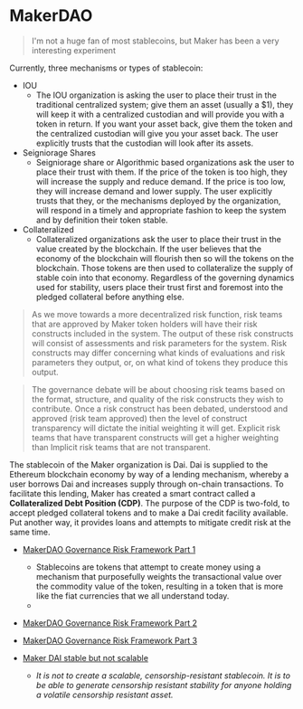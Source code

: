# MakerDAO
> I'm not a huge fan of most stablecoins, but Maker has been a very interesting experiment

Currently, three mechanisms or types of stablecoin:
* IOU
    * The IOU organization is asking the user to place their trust in the traditional centralized system; give them an asset (usually a $1), they will keep it with a centralized custodian and will provide you with a token in return. If you want your asset back, give them the token and the centralized custodian will give you your asset back. The user explicitly trusts that the custodian will look after its assets.
* Seigniorage Shares
    * Seigniorage share or Algorithmic based organizations ask the user to place their trust with them. If the price of the token is too high, they will increase the supply and reduce demand. If the price is too low, they will increase demand and lower supply. The user explicitly trusts that they, or the mechanisms deployed by the organization, will respond in a timely and appropriate fashion to keep the system and by definition their token stable.
* Collateralized
    * Collateralized organizations ask the user to place their trust in the value created by the blockchain. If the user believes that the economy of the blockchain will flourish then so will the tokens on the blockchain. Those tokens are then used to collateralize the supply of stable coin into that economy. Regardless of the governing dynamics used for stability, users place their trust first and foremost into the pledged collateral before anything else.

> As we move towards a more decentralized risk function, risk teams that are approved by Maker token holders will have their risk constructs included in the system. The output of these risk constructs will consist of assessments and risk parameters for the system. Risk constructs may differ concerning what kinds of evaluations and risk parameters they output, or, on what kind of tokens they produce this output.

> The governance debate will be about choosing risk teams based on the format, structure, and quality of the risk constructs they wish to contribute. Once a risk construct has been debated, understood and approved (risk team approved) then the level of construct transparency will dictate the initial weighting it will get. Explicit risk teams that have transparent constructs will get a higher weighting than Implicit risk teams that are not transparent.

The stablecoin of the Maker organization is Dai. Dai is supplied to the Ethereum blockchain economy by way of a lending mechanism, whereby a user borrows Dai and increases supply through on-chain transactions. To facilitate this lending, Maker has created a smart contract called a **Collateralized Debt Position (CDP)**. The purpose of the CDP is two-fold, to accept pledged collateral tokens and to make a Dai credit facility available. Put another way, it provides loans and attempts to mitigate credit risk at the same time.

* [MakerDAO Governance Risk Framework Part 1](https://medium.com/makerdao/makerdao-governance-risk-framework-38625f514101)
    * Stablecoins are tokens that attempt to create money using a mechanism that purposefully weights the transactional value over the commodity value of the token, resulting in a token that is more like the fiat currencies that we all understand today.
    * 

* [MakerDAO Governance Risk Framework Part 2](https://medium.com/makerdao/makerdao-governance-risk-framework-fc8939f3d4e9)
* [MakerDAO Governance Risk Framework Part 3](https://medium.com/makerdao/makerdao-governance-risk-framework-part-3-7a4c620f4077)

* [Maker DAI stable but not scalable](https://medium.com/@hasufly/maker-dai-stable-but-not-scalable-3107ba730484)
    * *It is not to create a scalable, censorship-resistant stablecoin. It is to be able to generate censorship resistant stability for anyone holding a volatile censorship resistant asset.*